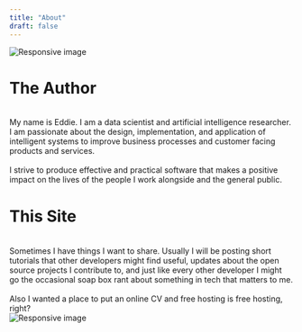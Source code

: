```yaml
---
title: "About"
draft: false
---
```


<div class="row">
  <div class="col-sm-12 col-md-4">
    <img src="../img/man.jpg" class="img-fluid" alt="Responsive image">
  </div>
  <div class="col-sm-12 col-md-8">
    <h1>The Author</h1><br>
    My name is Eddie. I am a data scientist and artificial intelligence researcher. I am passionate about the design, implementation, and application of intelligent systems to improve business processes and customer facing products and services.
    <br><br>
    I strive to produce effective and practical software that makes a positive impact on the lives of the people I work alongside and the general public.
  </div>
</div>

<div class="row" style="margin-bottom:40px;margin-top:40px;">
  <div class="col-sm-12 col-md-8">
    <h1>This Site</h1><br>
    Sometimes I have things I want to share. Usually I will be posting short tutorials that other developers might find useful, updates about the open source projects I contribute to, and just like every other developer I might go the occasional soap box rant about something in tech that matters to me.
    <br><br>
    Also I wanted a place to put an online CV and free hosting is free hosting, right?
  </div>
  <div class="col-sm-12 col-md-4">
    <img src="../img/man.jpg" class="img-fluid" alt="Responsive image">
  </div>
</div>
